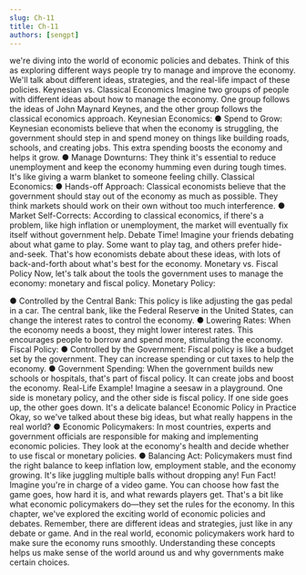 ```yaml
---
slug: Ch-11
title: Ch-11
authors: [sengpt]
---
```

 we're diving into the world of economic policies and debates. Think of this as exploring different ways people try to manage and improve the economy. We'll talk about different ideas, strategies, and the real-life impact of these policies.
Keynesian vs. Classical Economics
Imagine two groups of people with different ideas about how to manage the economy. One group follows the ideas of John Maynard Keynes, and the other group follows the classical economics approach.
Keynesian Economics:
● Spend to Grow: Keynesian economists believe that when the economy is struggling, the government should step in and spend money on things like building roads, schools, and creating jobs. This extra spending boosts the economy and helps it grow.
● Manage Downturns: They think it's essential to reduce unemployment and keep the economy humming even during tough times. It's like giving a warm blanket to someone feeling chilly.
Classical Economics:
● Hands-off Approach: Classical economists believe that the government should stay out of the economy as much as possible. They think markets should work on their own without too much interference.
● Market Self-Corrects: According to classical economics, if there's a problem, like high inflation or unemployment, the market will eventually fix itself without government help.
Debate Time! Imagine your friends debating about what game to play. Some want to play tag, and others prefer hide-and-seek. That's how economists debate about these ideas, with lots of back-and-forth about what's best for the economy.
Monetary vs. Fiscal Policy
Now, let's talk about the tools the government uses to manage the economy: monetary and fiscal policy.
Monetary Policy:

 ● Controlled by the Central Bank: This policy is like adjusting the gas pedal in a car. The central bank, like the Federal Reserve in the United States, can change the interest rates to control the economy.
● Lowering Rates: When the economy needs a boost, they might lower interest rates. This encourages people to borrow and spend more, stimulating the economy.
Fiscal Policy:
● Controlled by the Government: Fiscal policy is like a budget set by the government. They can increase spending or cut taxes to help the economy.
● Government Spending: When the government builds new schools or hospitals, that's part of fiscal policy. It can create jobs and boost the economy.
Real-Life Example! Imagine a seesaw in a playground. One side is monetary policy, and the other side is fiscal policy. If one side goes up, the other goes down. It's a delicate balance!
Economic Policy in Practice
Okay, so we've talked about these big ideas, but what really happens in the real world?
● Economic Policymakers: In most countries, experts and government officials are responsible for making and implementing economic policies. They look at the economy's health and decide whether to use fiscal or monetary policies.
● Balancing Act: Policymakers must find the right balance to keep inflation low, employment stable, and the economy growing. It's like juggling multiple balls without dropping any!
Fun Fact! Imagine you're in charge of a video game. You can choose how fast the game goes, how hard it is, and what rewards players get. That's a bit like what economic policymakers do—they set the rules for the economy.
In this chapter, we've explored the exciting world of economic policies and debates. Remember, there are different ideas and strategies, just like in any debate or game. And in the real world, economic policymakers work hard to make sure the economy runs smoothly. Understanding these concepts helps us make sense of the world around us and why governments make certain choices.
